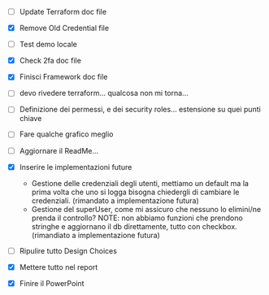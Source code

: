 - [ ] Update Terraform doc file
- [x] Remove Old Credential file
- [ ] Test demo locale
- [x] Check 2fa doc file
- [x] Finisci Framework doc file
- [ ] devo rivedere terraform... qualcosa non mi torna...
- [ ] Definizione dei permessi, e dei security roles... estensione su quei punti chiave
- [ ] Fare qualche grafico meglio
- [ ] Aggiornare il ReadMe...
- [x] Inserire le implementazioni future
	- Gestione delle credenziali degli utenti, mettiamo un default ma la prima volta che uno si logga bisogna chiedergli di cambiare le credenziali. (rimandato a implementazione futura)
	- Gestione del superUser, come mi assicuro che nessuno lo elimini/ne prenda il controllo? NOTE: non abbiamo funzioni che prendono stringhe e aggiornano il db direttamente, tutto con checkbox. (rimandiato a implementazione futura)

- [ ] Ripulire tutto Design Choices





- [x] Mettere tutto nel report
- [x] Finire il PowerPoint